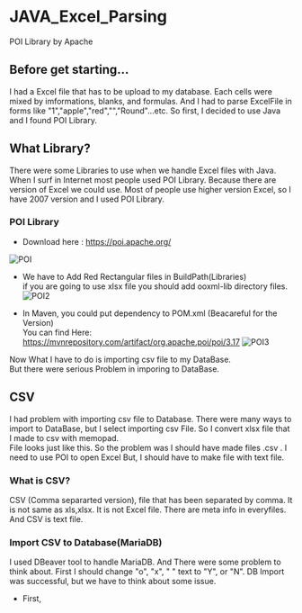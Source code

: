 # JAVA_Excel_Parsing
POI Library by Apache

## Before get starting...
I had a Excel file that has to be upload to my database. Each cells were mixed by  imformations, blanks, and formulas. And I had to parse ExcelFile in forms like "1","apple","red","","Round"...etc. So first, I decided to use Java and I found POI Library.

## What Library?
There were some Libraries to use when we handle Excel files with Java. When I surf in Internet most people used POI Library. Because there are version of Excel we could use. Most of people use higher version Excel, so I have 2007 version and I used POI Library. 

### POI Library
- Download here : https://poi.apache.org/

![POI](https://user-images.githubusercontent.com/32008149/60108008-dffe6c80-97a2-11e9-963f-7d87a7cf7d5a.PNG)

- We have to Add Red Rectangular files in BuildPath(Libraries)\
if you are going to use xlsx file you should add ooxml-lib directory files.
![POI2](https://user-images.githubusercontent.com/32008149/60109091-afb7cd80-97a4-11e9-99f9-56b4ec8a9a40.PNG)

- In Maven, you could put dependency to POM.xml (Beacareful for the Version)\
You can find Here: https://mvnrepository.com/artifact/org.apache.poi/poi/3.17
![POI3](https://user-images.githubusercontent.com/32008149/60109311-1937dc00-97a5-11e9-8ef5-db98598edaad.PNG)

Now What I have to do is importing csv file to my DataBase.\
But there were serious Problem in imporing to DataBase.


## CSV
I had problem with importing csv file to Database. There were many ways to import to DataBase, but I select importing csv File. So I convert xlsx file that I made to csv with memopad.\
File looks just like this.
So the problem was I should have made files .csv . I need to use POI to open Excel But, I should have to make file with text file. 

### What is CSV?
CSV (Comma separarted version), file that has been separated by comma. It is not same as xls,xlsx. It is not Excel file. There are meta info in everyfiles. And CSV is text file. 

### Import CSV to Database(MariaDB)
I used DBeaver tool to handle MariaDB. And There were some problem to think about. First I should change "o", "x", " " text to "Y", or "N".
DB Import was successful, but we have to think about some issue.
- First, 
